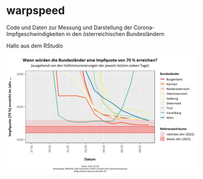 # warpspeed
Code und Daten zur Messung  und Darstellung der Corona-Impfgeschwindigkeiten in den österreichischen Bundesländern

Hallo aus dem RStudio

![Zeitliche Distanzen der österreichischen Bundesländer bis zum Erreichen einer Impfquote von 70 %](/___readme_images/2021-02-09_warpspeed.png)
